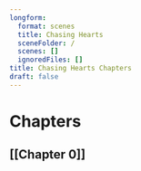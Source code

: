 ```yaml
---
longform:
  format: scenes
  title: Chasing Hearts
  sceneFolder: /
  scenes: []
  ignoredFiles: []
title: Chasing Hearts Chapters
draft: false
---
```

# Chapters

## [[Chapter 0]]

